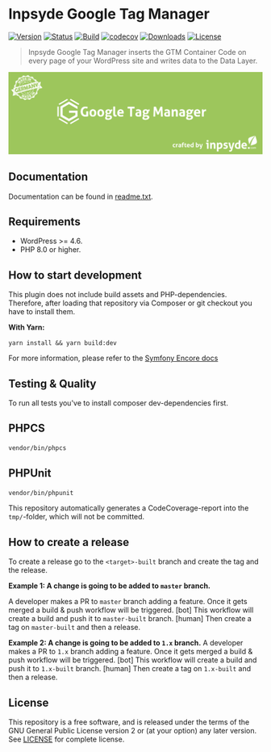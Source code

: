 # Inpsyde Google Tag Manager

[![Version](https://img.shields.io/packagist/v/inpsyde/google-tag-manager.svg)](https://packagist.org/packages/inpsyde/google-tag-manager)
[![Status](https://img.shields.io/badge/status-active-brightgreen.svg)](https://github.com/inpsyde/google-tag-manager)
[![Build](https://travis-ci.org/inpsyde/inpsyde-google-tag-manager.svg?branch=master)](https://travis-ci.org/inpsyde/inpsyde-google-tag-manager)
[![codecov](https://codecov.io/gh/inpsyde/google-tag-manager/branch/master/graph/badge.svg)](https://codecov.io/gh/inpsyde/google-tag-manager)
[![Downloads](https://img.shields.io/packagist/dt/inpsyde/google-tag-manager.svg)](https://packagist.org/packages/inpsyde/google-tag-manager)
[![License](https://img.shields.io/packagist/l/inpsyde/google-tag-manager.svg)](https://packagist.org/packages/inpsyde/google-tag-manager)

> Inpsyde Google Tag Manager inserts the GTM Container Code on every page of your WordPress site and writes data to the Data Layer.

![Inpsyde Google Tag Manager](resources/svn-assets/banner-1544x500.png)

## Documentation

Documentation can be found in [readme.txt](readme.txt).

## Requirements

* WordPress >= 4.6.
* PHP 8.0 or higher.

## How to start development

This plugin does not include build assets and PHP-dependencies. Therefore, after loading that repository via Composer or git checkout you have to install them.

**With Yarn:**

```shell
yarn install && yarn build:dev
```

For more information, please refer to the [Symfony Encore docs](https://symfony.com/doc/current/frontend.html#webpack-encore)

## Testing & Quality

To run all tests you've to install composer dev-dependencies first.

## PHPCS

```bash
vendor/bin/phpcs
```

## PHPUnit

```bash
vendor/bin/phpunit
```

This repository automatically generates a CodeCoverage-report into the `tmp/`-folder, which will not be committed.

## How to create a release

To create a release go to the `<target>-built` branch and create the tag and the release. 

**Example 1: A change is going to be added to `master` branch.**

A developer makes a PR to `master` branch adding a feature.
Once it gets merged a build & push workflow will be triggered.
[bot] This workflow will create a build and push it to `master-built` branch.
[human] Then create a tag on `master-built` and then a release.

**Example 2: A change is going to be added to `1.x` branch.**
A developer makes a PR to `1.x` branch adding a feature.
Once it gets merged a build & push workflow will be triggered.
[bot] This workflow will create a build and push it to `1.x-built` branch.
[human] Then create a tag on `1.x-built` and then a release.

## License
   
This repository is a free software, and is released under the terms of the GNU General Public License version 2 or (at your option) any later version. See [LICENSE](./LICENSE) for complete license.
